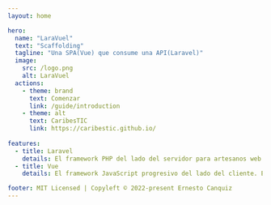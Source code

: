 ```yaml
---
layout: home

hero:
  name: "LaraVuel"
  text: "Scaffolding"
  tagline: "Una SPA(Vue) que consume una API(Laravel)"
  image:
    src: /logo.png
    alt: LaraVuel
  actions:
    - theme: brand
      text: Comenzar
      link: /guide/introduction
    - theme: alt
      text: CaribesTIC
      link: https://caribestic.github.io/
      
features:
  - title: Laravel
    details: El framework PHP del lado del servidor para artesanos web. Es un framework de aplicación web con una sintaxis expresiva y elegante.
  - title: Vue
    details: El framework JavaScript progresivo del lado del cliente. Es un framework accesible, eficaz y versátil para crear interfaces de usuario web.

footer: MIT Licensed | Copyleft © 2022-present Ernesto Canquiz
---
```




